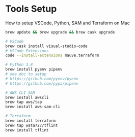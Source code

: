 # Tools Setup

How to setup VSCode, Python, SAM and Terraform on Mac


```bash
brew update && brew upgrade && brew cask upgrade

# VSCode
brew cask install visual-studio-code
# VSCode Extensions
code --install-extensions mauve.terraform

# Python 3.8
brew install pyenv pipenv
# see doc to setup
# https://github.com/pyenv/pyenv
# https://github.com/pypa/pipenv

# AWS CLI SAM
brew install awscli
brew tap aws/tap
brew install aws-sam-cli

# Terraform
brew install terraform
brew tap wata727/tflint
brew install tflint
```
